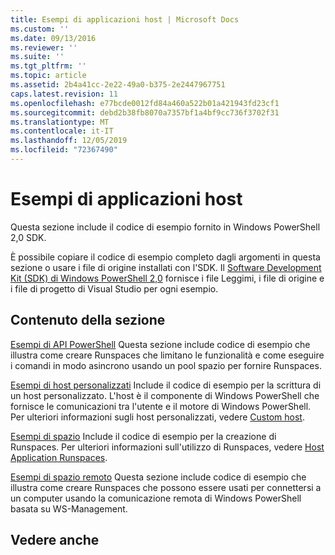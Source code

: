 ```yaml
---
title: Esempi di applicazioni host | Microsoft Docs
ms.custom: ''
ms.date: 09/13/2016
ms.reviewer: ''
ms.suite: ''
ms.tgt_pltfrm: ''
ms.topic: article
ms.assetid: 2b4a41cc-2e22-49a0-b375-2e2447967751
caps.latest.revision: 11
ms.openlocfilehash: e77bcde0012fd84a460a522b01a421943fd23cf1
ms.sourcegitcommit: debd2b38fb8070a7357bf1a4bf9cc736f3702f31
ms.translationtype: MT
ms.contentlocale: it-IT
ms.lasthandoff: 12/05/2019
ms.locfileid: "72367490"
---
```

# <a name="host-application-samples"></a>Esempi di applicazioni host

Questa sezione include il codice di esempio fornito in Windows PowerShell 2,0 SDK.

 È possibile copiare il codice di esempio completo dagli argomenti in questa sezione o usare i file di origine installati con l'SDK. Il [Software Development Kit (SDK) di Windows PowerShell 2,0](https://www.microsoft.com/en-us/download/details.aspx?id=2560) fornisce i file Leggimi, i file di origine e i file di progetto di Visual Studio per ogni esempio.

## <a name="in-this-section"></a>Contenuto della sezione

 [Esempi di API PowerShell](./windows-powershell-api-samples.md) Questa sezione include codice di esempio che illustra come creare Runspaces che limitano le funzionalità e come eseguire i comandi in modo asincrono usando un pool spazio per fornire Runspaces.

 [Esempi di host personalizzati](./custom-host-samples.md) Include il codice di esempio per la scrittura di un host personalizzato. L'host è il componente di Windows PowerShell che fornisce le comunicazioni tra l'utente e il motore di Windows PowerShell. Per ulteriori informazioni sugli host personalizzati, vedere [Custom host](https://msdn.microsoft.com/en-us/library/ee706563(v=vs.85).aspx).

 [Esempi di spazio](./runspace-samples.md) Include il codice di esempio per la creazione di Runspaces. Per ulteriori informazioni sull'utilizzo di Runspaces, vedere [Host Application Runspaces](https://msdn.microsoft.com/en-us/library/ee706563(v=vs.85).aspx).

 [Esempi di spazio remoto](./remote-runspace-samples.md) Questa sezione include codice di esempio che illustra come creare Runspaces che possono essere usati per connettersi a un computer usando la comunicazione remota di Windows PowerShell basata su WS-Management.

## <a name="see-also"></a>Vedere anche
